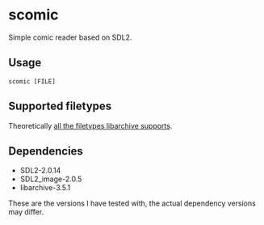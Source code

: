 # scomic
Simple comic reader based on SDL2.

## Usage
`scomic [FILE]`

## Supported filetypes
Theoretically [all the filetypes libarchive supports](https://github.com/libarchive/libarchive/wiki/LibarchiveFormats).

## Dependencies
- SDL2-2.0.14
- SDL2_image-2.0.5
- libarchive-3.5.1

These are the versions I have tested with, the actual dependency versions may differ.
